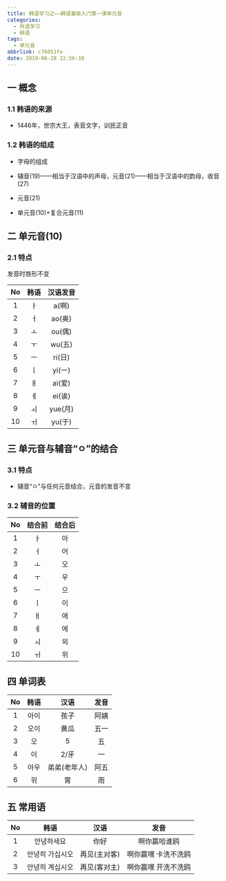 ```yaml
---
title: 韩语学习之——韩语基础入门第一课单元音
categories:
  - 外语学习
  - 韩语
tags:
  - 单元音
abbrlink: c76951fe
date: 2019-06-28 22:56:10
---
```


## 一 概念

### 1.1 韩语的来源
* 1446年，世宗大王，表音文字，训民正音

<!--more-->
### 1.2 韩语的组成

*  字母的组成
 - 辅音(19)——相当于汉语中的声母，元音(21)——相当于汉语中的韵母，收音(27)

* 元音(21)
 - 单元音(10)+复合元音(11)

## 二 单元音(10)

### 2.1 特点
发音时唇形不变

|  No  | 韩语 | 汉语发音 |
| :--: | :--: | :------: |
|  1   |  ㅏ  |  a(啊)   |
|  2   |  ㅓ  |  ao(奥)  |
|  3   |  ㅗ  |  ou(偶)  |
|  4   |  ㅜ  |  wu(五)  |
|  5   |  ㅡ  |  ri(日)  |
|  6   |  ㅣ  |  yi(一)  |
|  7   |  ㅐ  |  ai(爱)  |
|  8   |  ㅔ  |  ei(诶)  |
|  9   |  ㅚ  | yue(月)  |
|  10  |  ㅟ  |  yu(于)  |

 ## 三 单元音与辅音“ㅇ”的结合
 ###  3.1 特点

 * 辅音“ㅇ”与任何元音结合，元音的发音不变

 ###  3.2  辅音的位置

|  No  | 结合前 | 结合后 |
| :--: | :----: | :----: |
|  1   |   ㅏ   |   아   |
|  2   |   ㅓ   |   어   |
|  3   |   ㅗ   |   오   |
|  4   |   ㅜ   |   우   |
|  5   |   ㅡ   |   으   |
|  6   |   ㅣ   |   이   |
|  7   |   ㅐ   |   애   |
|  8   |   ㅔ   |   에   |
|  9   |   ㅚ   |   외   |
|  10  |   ㅟ   |   위   |

## 四  单词表

|  No  | 韩语 |     汉语     | 发音 |
| :--: | :--: | :----------: | :--: |
|  1   | 아이 |     孩子     | 阿姨 |
|  2   | 오이 |     黄瓜     | 五一 |
|  3   |  오  |      5       |  五  |
|  4   |  이  |     2/牙     |  一  |
|  5   | 아우 | 弟弟(老年人) | 阿五 |
|  6   |  위  |      胃      |  雨  |

## 五  常用语

|  No  |      韩语       |     汉语     |        发音         |
| :--: | :-------------: | :----------: | :-----------------: |
|  1   |   안녕하세요    |     你好     |    啊你赢哈谁鸥     |
|  2   | 안녕히 가십시오 | 再见(主对客) | 啊你赢嘿 卡洗不洗鸥 |
|  3   | 안녕히 계십시오 | 再见(客对主) | 啊你赢嘿 开洗不洗鸥 |
